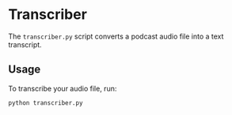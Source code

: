 # Transcriber

The `transcriber.py` script converts a podcast audio file into a text transcript.

## Usage

To transcribe your audio file, run:

```bash
python transcriber.py

